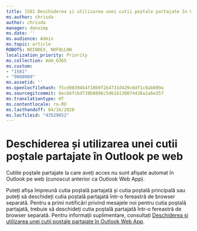 ```yaml
---
title: 1581 Deschiderea și utilizarea unei cutii poștale partajate în Outlook pe web
ms.author: chrisda
author: chrisda
manager: dansimp
ms.date: ''
ms.audience: Admin
ms.topic: article
ROBOTS: NOINDEX, NOFOLLOW
localization_priority: Priority
ms.collection: Adm_O365
ms.custom:
- "1581"
- "9000089"
ms.assetid: ''
ms.openlocfilehash: f5cd90394b4f10b9f2b4731d429c6df1c8ab699a
ms.sourcegitcommit: 6ecb6fcbd738b8896c5d616130074438a1a6e357
ms.translationtype: HT
ms.contentlocale: ro-RO
ms.lasthandoff: 04/16/2020
ms.locfileid: "43529652"
---
```

# <a name="open-and-use-a-shared-mailbox-in-outlook-on-the-web"></a>Deschiderea și utilizarea unei cutii poștale partajate în Outlook pe web

Cutiile poștale partajate la care aveți acces nu sunt afișate automat în Outlook pe web (cunoscut anterior ca Outlook Web App).

Puteți afișa împreună cutia poștală partajată și cutia poștală principală sau puteți să deschideți cutia poștală partajată într-o fereastră de browser separată. Pentru a primi notificări privind mesajele noi pentru cutia poștală partajată, trebuie să deschideți cutia poștală partajată într-o fereastră de browser separată. Pentru informații suplimentare, consultați [Deschiderea și utilizarea unei cutii poștale partajate în Outlook Web App](https://support.office.com/ro-RO/article/Add-a-shared-mailbox-to-Outlook-on-the-web-98b5a90d-4e38-415d-a030-f09a4cd28207).
